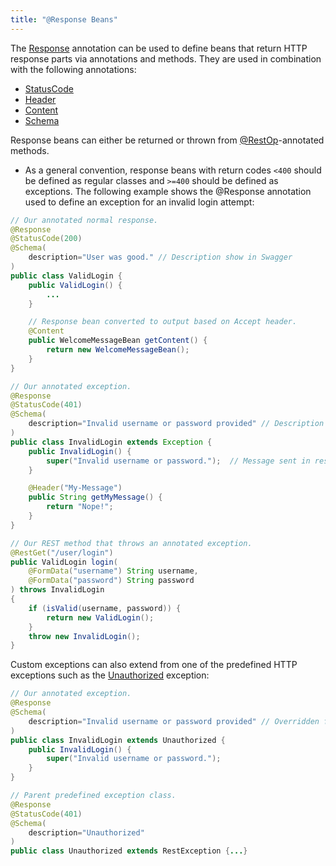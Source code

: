 ```yaml
---
title: "@Response Beans"
---
```


The [Response](../apidocs/org/apache/juneau/http/annotation/Response.html) annotation can be used to define beans that return HTTP response parts via annotations and methods.
They are used in combination with the following annotations:
- [StatusCode](../apidocs/org/apache/juneau/http/annotation/StatusCode.html)
- [Header](../apidocs/org/apache/juneau/http/annotation/Header.html)
- [Content](../apidocs/org/apache/juneau/http/annotation/Content.html)
- [Schema](../apidocs/org/apache/juneau/annotation/Schema.html)

Response beans can either be returned or thrown from [@RestOp](../apidocs/org/apache/juneau/rest/annotation/RestOp.html)-annotated methods.
- As a general convention, response beans with return codes `<400` should be defined as regular classes and `>=400` should be defined as exceptions.
The following example shows the @Response annotation used to define an exception for an invalid login attempt:

```java
// Our annotated normal response.
@Response
@StatusCode(200)
@Schema(
    description="User was good." // Description show in Swagger
)
public class ValidLogin {
    public ValidLogin() {
        ...
    }

    // Response bean converted to output based on Accept header.
    @Content
    public WelcomeMessageBean getContent() {
        return new WelcomeMessageBean();
    }
}
```


```java
// Our annotated exception.
@Response
@StatusCode(401)
@Schema(
    description="Invalid username or password provided" // Description show in Swagger
)
public class InvalidLogin extends Exception {
    public InvalidLogin() {
        super("Invalid username or password.");  // Message sent in response
    }

    @Header("My-Message")
    public String getMyMessage() {
        return "Nope!";
    }
}
```


```java
// Our REST method that throws an annotated exception.
@RestGet("/user/login")
public ValidLogin login(
    @FormData("username") String username,
    @FormData("password") String password
) throws InvalidLogin
{
    if (isValid(username, password)) {
        return new ValidLogin();
    }
    throw new InvalidLogin();
}
```


Custom exceptions can also extend from one of the predefined HTTP exceptions such as the [Unauthorized](../apidocs/org/apache/juneau/http/response/Unauthorized.html) exception:

```java
// Our annotated exception.
@Response
@Schema(
    description="Invalid username or password provided" // Overridden from parent class
)
public class InvalidLogin extends Unauthorized {
    public InvalidLogin() {
        super("Invalid username or password.");
    }
}

// Parent predefined exception class.
@Response
@StatusCode(401)
@Schema(
    description="Unauthorized"
)
public class Unauthorized extends RestException {...}

```
